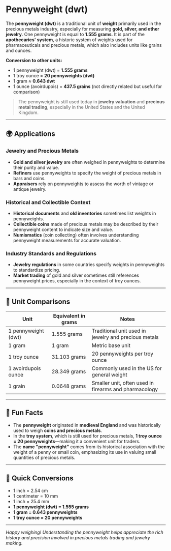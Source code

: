 # Pennyweight (dwt)

The **pennyweight (dwt)** is a traditional unit of **weight** primarily used in the precious metals industry, especially for measuring **gold, silver, and other jewelry**. One pennyweight is equal to **1.555 grams**. It is part of the **apothecaries' system**, a historic system of weights used for pharmaceuticals and precious metals, which also includes units like grains and ounces.

**Conversion to other units:**
- 1 pennyweight (dwt) = **1.555 grams**
- 1 troy ounce = **20 pennyweights (dwt)**
- 1 gram ≈ **0.643 dwt**
- 1 ounce (avoirdupois) = **437.5 grains** (not directly related but useful for comparison)

> The pennyweight is still used today in **jewelry valuation** and **precious metal trading**, especially in the United States and the United Kingdom.

---

## 🌍 Applications

### Jewelry and Precious Metals
- **Gold and silver jewelry** are often weighed in pennyweights to determine their purity and value.
- **Refiners** use pennyweights to specify the weight of precious metals in bars and coins.
- **Appraisers** rely on pennyweights to assess the worth of vintage or antique jewelry.

### Historical and Collectible Context
- **Historical documents** and **old inventories** sometimes list weights in pennyweights.
- **Collectible coins** made of precious metals may be described by their pennyweight content to indicate size and value.
- **Numismatics** (coin collecting) often involves understanding pennyweight measurements for accurate valuation.

### Industry Standards and Regulations
- **Jewelry regulations** in some countries specify weights in pennyweights to standardize pricing.
- **Market trading** of gold and silver sometimes still references pennyweight prices, especially in the context of troy ounces.

---

## 📏 Unit Comparisons

| Unit             | Equivalent in grams | Notes                                              |
|------------------|----------------------|----------------------------------------------------|
| 1 pennyweight (dwt) | 1.555 grams          | Traditional unit used in jewelry and precious metals |
| 1 gram           | 1 gram               | Metric base unit                                  |
| 1 troy ounce     | 31.103 grams         | 20 pennyweights per troy ounce                   |
| 1 avoirdupois ounce | 28.349 grams     | Commonly used in the US for general weight        |
| 1 grain          | 0.0648 grams         | Smaller unit, often used in firearms and pharmacology |

---

## 🌟 Fun Facts
- The **pennyweight** originated in **medieval England** and was historically used to weigh **coins and precious metals**.
- In the **troy system**, which is still used for precious metals, **1 troy ounce = 20 pennyweights**—making it a convenient unit for traders.
- The **name "pennyweight"** comes from its historical association with the weight of a penny or small coin, emphasizing its use in valuing small quantities of precious metals.

---

## 🔄 Quick Conversions
- 1 inch = 2.54 cm
- 1 centimeter = 10 mm
- 1 inch = 25.4 mm
- **1 pennyweight (dwt) = 1.555 grams**
- **1 gram = 0.643 pennyweights**
- **1 troy ounce = 20 pennyweights**

---

*Happy weighing! Understanding the pennyweight helps appreciate the rich history and precision involved in precious metals trading and jewelry making.*